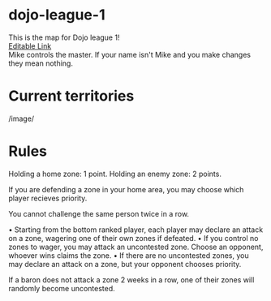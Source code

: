 # dojo-league-1

This is the map for Dojo league 1! <br /><a href="https://ptcee.github.io/dojo-league-1">Editable Link</a>
<br />Mike controls the master. If your name isn't Mike and you make changes they mean nothing.

# Current territories
/image/


# Rules
Holding a home zone: 1 point.
Holding an enemy zone: 2 points.

If you are defending a zone in your home area, you may choose which player recieves priority.

You cannot challenge the same person twice in a row.

• Starting from the bottom ranked player, each player may declare an attack on a zone, wagering one of their own zones if defeated.
• If you control no zones to wager, you may attack an uncontested zone. Choose an opponent, whoever wins claims the zone.
• If there are no uncontested zones, you may declare an attack on a zone, but your opponent chooses priority.

If a baron does not attack a zone 2 weeks in a row, one of their zones will randomly become uncontested.
